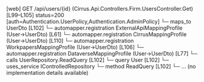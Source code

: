 [web] GET /api/users/{id}  (Cirrus.Api.Controllers.Firm.UsersController.Get)  [L99–L105] status=200 [auth=Authentication.UserPolicy,Authentication.AdminPolicy]
  └─ maps_to UserDto [L102]
    └─ automapper.registration ExternalApiMappingProfile (User->UserDto) [L61]
    └─ automapper.registration CirrusMappingProfile (User->UserDto) [L110]
    └─ automapper.registration WorkpapersMappingProfile (User->UserDto) [L106]
    └─ automapper.registration DataverseMappingProfile (User->UserDto) [L77]
  └─ calls UserRepository.ReadQuery [L102]
  └─ query User [L102]
  └─ uses_service IControlledRepository<User>
    └─ method ReadQuery [L102]
      └─ ... (no implementation details available)

